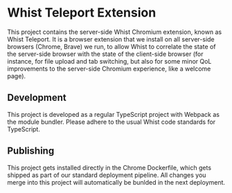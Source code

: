 # Whist Teleport Extension

This project contains the server-side Whist Chromium extension, known as Whist Teleport. It is a browser extension that we install on all server-side browsers (Chrome, Brave) we run, to allow Whist to correlate the state of the server-side browser with the state of the client-side browser (for instance, for file upload and tab switching, but also for some minor QoL improvements to the server-side Chromium experience, like a welcome page).

## Development

This project is developed as a regular TypeScript project with Webpack as the module bundler. Please adhere to the usual Whist code standards for TypeScript.

## Publishing

This project gets installed directly in the Chrome Dockerfile, which gets shipped as part of our standard deployment pipeline. All changes you merge into this project will automatically be bunlded in the next deployment.
